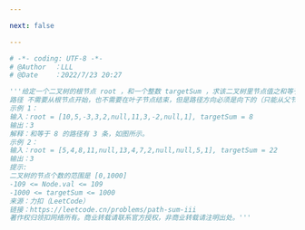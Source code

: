 ```yaml
---

next: false

---
```




<BlogInfo id="1217" title="142.路径总和 III" author="白日梦想猿" pv=0 read_times=0 pre_cost_time="0分30秒" category="leetcode" tag_list="['leetcode']" create_time="2022.07.23 20:27:38" update_time="2022.08.01 18:18:32" />

```python
# -*- coding: UTF-8 -*-                            
# @Author  ：LLL                         
# @Date    ：2022/7/23 20:27  

'''给定一个二叉树的根节点 root ，和一个整数 targetSum ，求该二叉树里节点值之和等于 targetSum 的 路径 的数目。
路径 不需要从根节点开始，也不需要在叶子节点结束，但是路径方向必须是向下的（只能从父节点到子节点）。
示例 1：
输入：root = [10,5,-3,3,2,null,11,3,-2,null,1], targetSum = 8
输出：3
解释：和等于 8 的路径有 3 条，如图所示。
示例 2：
输入：root = [5,4,8,11,null,13,4,7,2,null,null,5,1], targetSum = 22
输出：3
提示:
二叉树的节点个数的范围是 [0,1000]
-109 <= Node.val <= 109 
-1000 <= targetSum <= 1000 
来源：力扣（LeetCode）
链接：https://leetcode.cn/problems/path-sum-iii
著作权归领扣网络所有。商业转载请联系官方授权，非商业转载请注明出处。'''





















```



<ActionBox />
